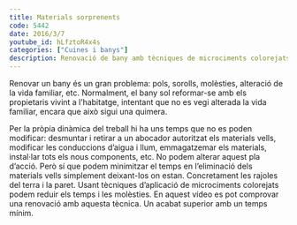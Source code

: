 ```yaml
---
title: Materials sorprenents
code: 5442
date: 2016/3/7
youtube_id: hLfztoR4x4s
categories: ["Cuines i banys"]
description: Renovació de bany amb tècniques de microciments colorejats per reduir temps i molèsties, oferint un acabat superior amb mínima interferència en la vida familiar dels propietaris.
---
```


Renovar un bany és un gran problema: pols, sorolls, molèsties, alteració de la vida familiar, etc. Normalment, el bany sol reformar-se amb els propietaris vivint a l’habitatge, intentant que no es vegi alterada la vida familiar, encara que això sigui una quimera.

Per la pròpia dinàmica del treball hi ha uns temps que no es poden modificar: desmuntar i retirar a un abocador autoritzat els materials vells, modificar les conduccions d’aigua i llum, emmagatzemar els materials, instal·lar tots els nous components, etc. No podem alterar aquest pla d’acció. Però sí que podem minimitzar el temps en l’eliminació dels materials vells simplement deixant-los on estan. Concretament les rajoles del terra i la paret. Usant tècniques d’aplicació de microciments colorejats podem reduir els temps i les molèsties. En aquest vídeo es pot comprovar una renovació amb aquesta tècnica. Un acabat superior amb un temps mínim.
